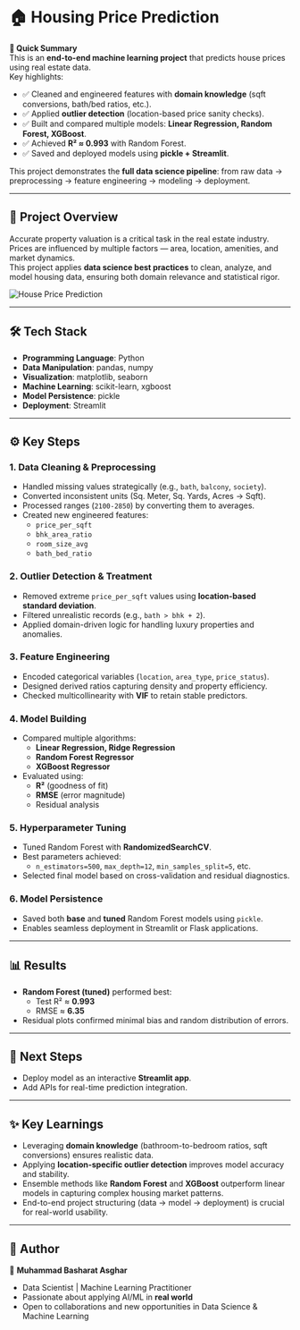 # 🏠 Housing Price Prediction  

**🚀 Quick Summary**  
This is an **end-to-end machine learning project** that predicts house prices using real estate data.  
Key highlights:  
- ✅ Cleaned and engineered features with **domain knowledge** (sqft conversions, bath/bed ratios, etc.).  
- ✅ Applied **outlier detection** (location-based price sanity checks).  
- ✅ Built and compared multiple models: **Linear Regression, Random Forest, XGBoost**.  
- ✅ Achieved **R² ≈ 0.993** with Random Forest.  
- ✅ Saved and deployed models using **pickle + Streamlit**.  

This project demonstrates the **full data science pipeline**: from raw data → preprocessing → feature engineering → modeling → deployment.  

---

## 📌 Project Overview  

Accurate property valuation is a critical task in the real estate industry. Prices are influenced by multiple factors — area, location, amenities, and market dynamics.  
This project applies **data science best practices** to clean, analyze, and model housing data, ensuring both domain relevance and statistical rigor.  

![House Price Prediction](images/house.png)

---

## 🛠️ Tech Stack  

- **Programming Language**: Python  
- **Data Manipulation**: pandas, numpy  
- **Visualization**: matplotlib, seaborn  
- **Machine Learning**: scikit-learn, xgboost  
- **Model Persistence**: pickle 
- **Deployment**: Streamlit  

---

## ⚙️ Key Steps  

### 1. Data Cleaning & Preprocessing  
- Handled missing values strategically (e.g., `bath`, `balcony`, `society`).  
- Converted inconsistent units (Sq. Meter, Sq. Yards, Acres → Sqft).  
- Processed ranges (`2100-2850`) by converting them to averages.  
- Created new engineered features:  
  - `price_per_sqft`  
  - `bhk_area_ratio`  
  - `room_size_avg`  
  - `bath_bed_ratio`  

### 2. Outlier Detection & Treatment  
- Removed extreme `price_per_sqft` values using **location-based standard deviation**.  
- Filtered unrealistic records (e.g., `bath > bhk + 2`).  
- Applied domain-driven logic for handling luxury properties and anomalies.  

### 3. Feature Engineering  
- Encoded categorical variables (`location`, `area_type`, `price_status`).  
- Designed derived ratios capturing density and property efficiency.  
- Checked multicollinearity with **VIF** to retain stable predictors.  

### 4. Model Building  
- Compared multiple algorithms:  
  - **Linear Regression, Ridge Regression**  
  - **Random Forest Regressor**  
  - **XGBoost Regressor**  
- Evaluated using:  
  - **R²** (goodness of fit)  
  - **RMSE** (error magnitude)  
  - Residual analysis  

### 5. Hyperparameter Tuning  
- Tuned Random Forest with **RandomizedSearchCV**.  
- Best parameters achieved:  
  - `n_estimators=500`, `max_depth=12`, `min_samples_split=5`, etc.  
- Selected final model based on cross-validation and residual diagnostics.  

### 6. Model Persistence  
- Saved both **base** and **tuned** Random Forest models using `pickle`.  
- Enables seamless deployment in Streamlit or Flask applications.  

---

## 📊 Results  

- **Random Forest (tuned)** performed best:  
  - Test R² ≈ **0.993**  
  - RMSE ≈ **6.35**  
- Residual plots confirmed minimal bias and random distribution of errors.  

---

## 🚀 Next Steps  

- Deploy model as an interactive **Streamlit app**.
- Add APIs for real-time prediction integration.

---

## ✨ Key Learnings  

- Leveraging **domain knowledge** (bathroom-to-bedroom ratios, sqft conversions) ensures realistic data.  
- Applying **location-specific outlier detection** improves model accuracy and stability.  
- Ensemble methods like **Random Forest** and **XGBoost** outperform linear models in capturing complex housing market patterns.  
- End-to-end project structuring (data → model → deployment) is crucial for real-world usability.  

---

## 📌 Author  

👤 **Muhammad Basharat Asghar**  

- Data Scientist | Machine Learning Practitioner  
- Passionate about applying AI/ML in **real world** 
- Open to collaborations and new opportunities in Data Science & Machine Learning  


